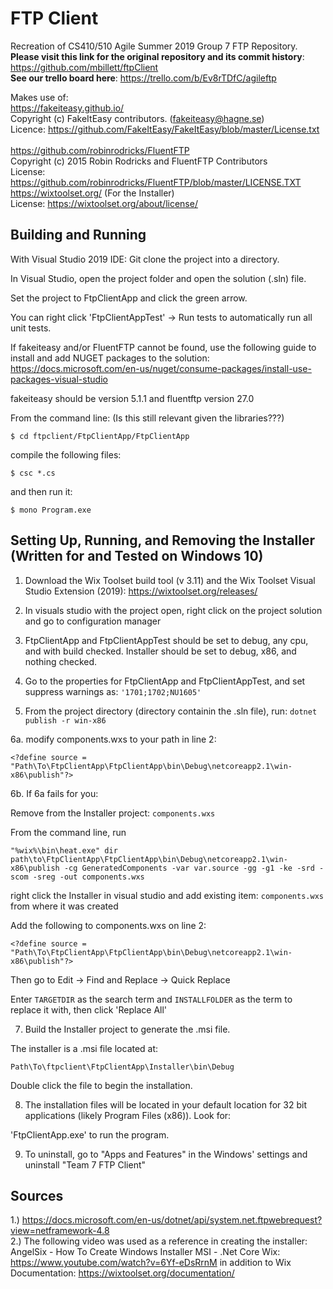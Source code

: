 # FTP Client

Recreation of CS410/510 Agile Summer 2019 Group 7 FTP Repository.<br>
**Please visit this link for the original repository and its commit history**: https://github.com/mbillett/ftpClient<br>
**See our trello board here**: https://trello.com/b/Ev8rTDfC/agileftp

Makes use of:<br>
https://fakeiteasy.github.io/<br>
Copyright (c) FakeItEasy contributors. (fakeiteasy@hagne.se)<br>
Licence: https://github.com/FakeItEasy/FakeItEasy/blob/master/License.txt<br><br>
https://github.com/robinrodricks/FluentFTP<br>
Copyright (c) 2015 Robin Rodricks and FluentFTP Contributors<br>
License: https://github.com/robinrodricks/FluentFTP/blob/master/LICENSE.TXT<br>
https://wixtoolset.org/ (For the Installer)<br>
License: https://wixtoolset.org/about/license/

## Building and Running

With Visual Studio 2019 IDE:
Git clone the project into a directory.

In Visual Studio, open the project folder and open the solution (.sln) file.

Set the project to FtpClientApp and click the green arrow.

You can right click 'FtpClientAppTest' -> Run tests to automatically run all unit tests.

If fakeiteasy and/or FluentFTP cannot be found, use the following guide to install and add NUGET packages to the solution:
https://docs.microsoft.com/en-us/nuget/consume-packages/install-use-packages-visual-studio

fakeiteasy should be version 5.1.1 and fluentftp version 27.0

From the command line: (Is this still relevant given the libraries???)

```
$ cd ftpclient/FtpClientApp/FtpClientApp
```

 compile the following files:

```
$ csc *.cs
```

and then run it:

```
$ mono Program.exe
```

## Setting Up, Running, and Removing the Installer (Written for and Tested on Windows 10)

1. Download the Wix Toolset build tool (v 3.11) and the Wix Toolset Visual Studio Extension (2019): https://wixtoolset.org/releases/

2. In visuals studio with the project open, right click on the project solution and go to configuration manager

3. FtpClientApp and FtpClientAppTest should be set to debug, any cpu, and with build checked. Installer should be set to debug, x86, and nothing checked.

4. Go to the properties for FtpClientApp and FtpClientAppTest, and set suppress warnings as: `'1701;1702;NU1605'`

5. From the project directory (directory containin the .sln file), run: `dotnet publish -r win-x86`

6a. modify components.wxs to your path in line 2:

`<?define source = "Path\To\FtpClientApp\FtpClientApp\bin\Debug\netcoreapp2.1\win-x86\publish"?>`

6b. If 6a fails for you:

Remove from the Installer project: `components.wxs`

From the command line, run

`"%wix%\bin\heat.exe" dir path\to\FtpClientApp\FtpClientApp\bin\Debug\netcoreapp2.1\win-x86\publish -cg GeneratedComponents -var var.source -gg -g1 -ke -srd -scom -sreg -out components.wxs`

right click the Installer in visual studio and add existing item: `components.wxs` from where it was created

Add the following to components.wxs on line 2:

`<?define source = "Path\To\FtpClientApp\FtpClientApp\bin\Debug\netcoreapp2.1\win-x86\publish"?>`

Then go to Edit -> Find and Replace -> Quick Replace

Enter `TARGETDIR` as the search term and `INSTALLFOLDER` as the term to replace it with, then click 'Replace All'

7. Build the Installer project to generate the .msi file.

The installer is a .msi file located at:

`Path\To\ftpclient\FtpClientApp\Installer\bin\Debug`

Double click the file to begin the installation.

8. The installation files will be located in your default location for 32 bit applications (likely Program Files (x86)). Look for:

'FtpClientApp.exe' to run the program.

9. To uninstall, go to "Apps and Features" in the Windows' settings and uninstall "Team 7 FTP Client"



## Sources

1.) https://docs.microsoft.com/en-us/dotnet/api/system.net.ftpwebrequest?view=netframework-4.8 <br>
2.) The following video was used as a reference in creating the installer: AngelSix - How To Create Windows Installer MSI - .Net Core Wix: https://www.youtube.com/watch?v=6Yf-eDsRrnM in addition to Wix Documentation: https://wixtoolset.org/documentation/
